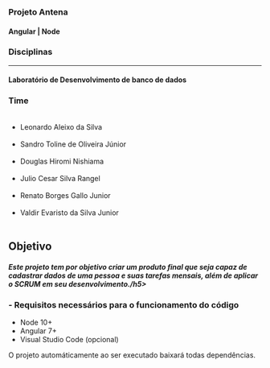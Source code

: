 <h3> Projeto Antena </h3>
<h4> Angular | Node </h4>

<h3>Disciplinas</h3>
<hr>
<h4> Laboratório de Desenvolvimento de banco de dados </h4>

<h3> Time </h3>
<ul>
<br>
<li> Leonardo Aleixo da Silva </li>
<br>
<li> Sandro Toline de Oliveira Júnior </li>
<br>
<li> Douglas Hiromi Nishiama </li>
<br>
<li> Julio Cesar Silva Rangel </li>
<br>
<li> Renato Borges Gallo Junior </li>
<br>
<li> Valdir Evaristo da Silva Junior</li>
<br>
</ul>
<h2> Objetivo </h2>
<h5> Este projeto tem por objetivo criar um produto final que seja capaz de 
cadastrar dados de uma pessoa e suas tarefas mensais, além de aplicar o SCRUM em seu desenvolvimento./h5>

<h3>- Requisitos necessários para o funcionamento do código </h3>

<ul>
  <li> Node 10+ </li>
  <li> Angular 7+</li>
  <li> Visual Studio Code (opcional)</li>
  
</ul>

O projeto automáticamente ao ser executado baixará todas dependências.

